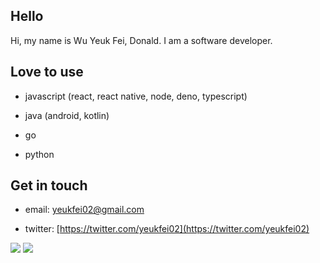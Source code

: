 ## Hello

Hi, my name is Wu Yeuk Fei, Donald. I am a software developer.

## Love to use

- javascript (react, react native, node, deno, typescript)

- java (android, kotlin)

- go

- python

## Get in touch

- email: [yeukfei02@gmail.com](yeukfei02@gmail.com)

- twitter: [https://twitter.com/yeukfei02](https://twitter.com/yeukfei02)

<img src="https://github-readme-stats.vercel.app/api?username=yeukfei02&theme=dracula" />

<img src="https://github-readme-stats.vercel.app/api/top-langs/?username=yeukfei02&theme=dracula" />
